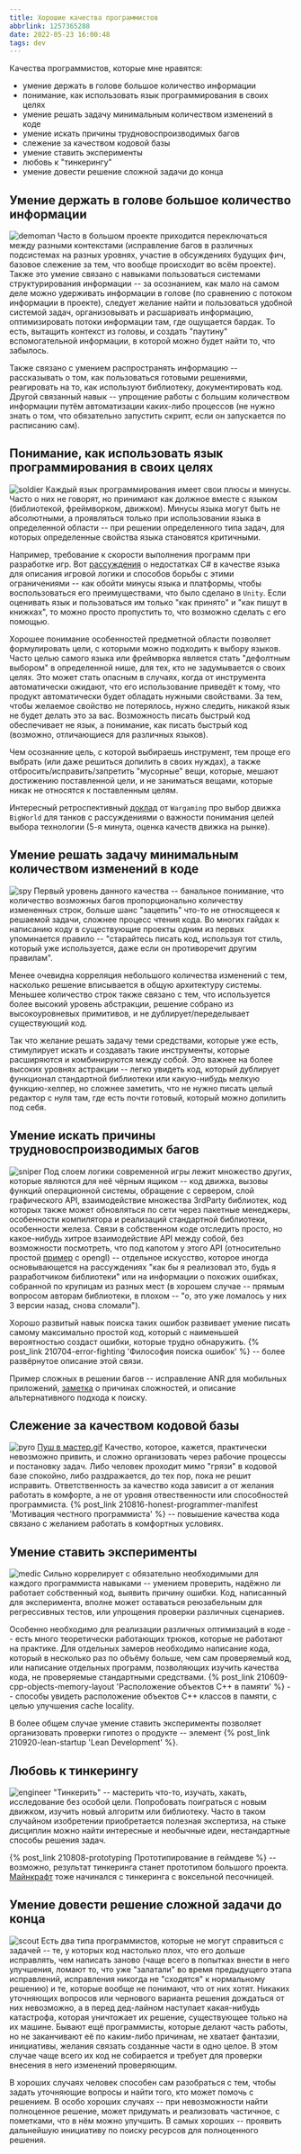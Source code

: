 ```yaml
---
title: Хорошие качества программистов
abbrlink: 1257365288
date: 2022-05-23 16:00:48
tags: dev
---
```


Качества программистов, которые мне нравятся:
- умение держать в голове большое количество информации
- понимание, как использовать язык программирования в своих целях
- умение решать задачу минимальным количеством изменений в коде
- умение искать причины трудновоспроизводимых багов
- слежение за качеством кодовой базы
- умение ставить эксперименты
- любовь к "тинкерингу"
- умение довести решение сложной задачи до конца

<!-- more -->

## Умение держать в голове большое количество информации
![demoman](220523-programmers-good-qualities/demoman.png)
Часто в большом проекте приходится переключаться между разными контекстами (исправление багов в различных подсистемах на разных уровнях, участие в обсуждениях будущих фич, базовое слежение за тем, что вообще происходит во всём проекте). Также это умение связано с навыками пользоваться системами структурирования информации -- за осознанием, как мало на самом деле можно удерживать информации в голове (по сравнению с потоком информации в проекте), следует желание найти и пользоваться удобной системой задач, организовывать и расшаривать информацию, оптимизировать потоки информации там, где ощущается бардак. То есть, вытащить контекст из головы, и создать "паутину" вспомогательной информации, в которой можно будет найти то, что забылось.

Также связано с умением распространять информацию -- рассказывать о том, как пользоваться готовыми решениями, реагировать на то, как используют библиотеку, документировать код. Другой связанный навык -- упрощение работы с большим количеством информации путём автоматизации каких-либо процессов (не нужно знать о том, что обязательно запустить скрипт, если он запускается по расписанию сам).

## Понимание, как использовать язык программирования в своих целях
![soldier](220523-programmers-good-qualities/soldier.png)
Каждый язык программирования имеет свои плюсы и минусы. Часто о них не говорят, но принимают как должное вместе с языком (библиотекой, фреймворком, движком). Минусы языка могут быть не абсолютными, а проявляться только при использовании языка в определенной области -- при решении определенного типа задач, для которых определенные свойства языка становятся критичными.

Например, требование к скорости выполнения программ при разработке игр. Вот [рассуждения](https://aras-p.info/blog/2009/11/14/improving-cmono-for-games/) о недостатках C# в качестве языка для описания игровой логики и способов борьбы с этими ограничениями -- как обойти минусы языка и платформы, чтобы воспользоваться его преимуществами, что было сделано в `Unity`. Если оценивать язык и пользоваться им только "как принято" и "как пишут в книжках", то можно просто пропустить то, что возможно сделать с его помощью.

Хорошее понимание особенностей предметной области позволяет формулировать цели, с которыми можно подходить к выбору языков. Часто целью самого языка или фреймворка является стать "дефолтным выбором" в определенной нише, для тех, кто не задумывается о своих целях. Это может стать опасным в случаях, когда от инструмента автоматически ожидают, что его использование приведёт к тому, что продукт автоматически будет обладать нужными свойствами. За тем, чтобы желаемое свойство не потерялось, нужно следить, никакой язык не будет делать это за вас. Возможность писать быстрый код обеспечивает не язык, а понимание, как писать быстрый код (возможно, отличающиеся для различных языков).

Чем осознанние цель, с которой выбираешь инструмент, тем проще его выбрать (или даже решиться допилить в своих нуждах), а также отбросить/исправить/запретить "мусорные" вещи, которые, мешают достижению поставленной цели, и не заниматься вещами, которые никак не относятся к поставленным целям.

Интересный ретроспективный [доклад](https://youtu.be/KxQpDIKwGUw) от `Wargaming` про выбор движка `BigWorld` для танков с рассуждениями о важности понимания целей выбора технологии (5-я минута, оценка качеств движка на рынке).

## Умение решать задачу минимальным количеством изменений в коде
![spy](220523-programmers-good-qualities/spy.png)
Первый уровень данного качества -- банальное понимание, что количество возможных багов пропорционально количеству измененных строк, больше шанс "зацепить" что-то не относящееся к решаемой задачи, сложнее процесс чтения кода. Во многих гайдах к написанию коду в существующие проекты одним из первых упоминается правило -- "старайтесь писать код, используя тот стиль, который уже используется, даже если он противоречит другим правилам".

Менее очевидна корреляция небольшого количества изменений с тем, насколько решение вписывается в общую архитектуру системы. Меньшее количество строк также связано с тем, что используется более высокий уровень абстракции, решение собрано из высокоуровневых примитивов, и не дублирует/переделывает существующий код.

Так что желание решать задачу теми средствами, которые уже есть, стимулирует искать и создавать такие инструменты, которые расширяются и комбинируются между собой. Это важнее на более высоких уровнях астракции -- легко увидеть код, который дублирует функционал стандартной библиотеки или какую-нибудь мелкую функцию-хелпер, но сложнее заметить, что не нужно писать целый редактор с нуля там, где есть почти готовый, который можно допилить под себя.

## Умение искать причины трудновоспроизводимых багов
![sniper](220523-programmers-good-qualities/sniper.png)
Под слоем логики современной игры лежит множество других, которые являются для неё чёрным ящиком -- код движка, вызовы функций операционной системы, обращение с сервером, слой графического API, взаимодействие множества 3rdParty библиотек, код которых также может обновляться по сети через пакетные менеджеры, особенности компилятора и реализаций стандартной библиотеки, особенности железа. Связи в собственном коде отследить просто, но какое-нибудь хитрое взаимодействие API между собой, без возможности посмотреть, что под капотом у этого API (относительно простой [пример](https://aras-p.info/blog/2007/07/25/can-you-set-opengl-states-independently/) с opengl) -- отдельное искусство, которое иногда основывающется на рассуждениях "как бы я реализовал это, будь я разработчиком библиотеки" или на информации о похожих ошибках, собранной по крупицам из разных мест (в хорошем случае -- прямым вопросом авторам библиотеки, в плохом -- "о, это уже ломалось у них 3 версии назад, снова сломали").

Хорошо развитый навык поиска таких ошибок развивает умение писать самому максимально простой код, который с наименьшей вероятностью создаст ошибки, которые трудно обнаружить.
{% post_link 210704-error-fighting 'Философия поиска ошибок' %} -- более развёрнутое описание этой связи.

Пример сложных в решении багов -- исправление ANR для мобильных приложений, [заметка](https://blog.embrace.io/solve-anrs-with-flame-graphs/) о причинах сложностей, и описание альтернативного подхода к поиску.

## Слежение за качеством кодовой базы
![pyro](220523-programmers-good-qualities/pyro.png)
[Пуш в мастер.gif](https://cs8.pikabu.ru/images/big_size_comm_an/2016-04_4/146100495418031426.webm)
Качество, которое, кажется, практически невозможно привить, и сложно организовать через рабочие процессы и постановку задач. Либо человек проходит мимо "грязи" в кодовой базе спокойно, либо раздражается, до тех пор, пока не решит исправить. Ответственность за качество кода зависит а от желания работать в комфорте, а не от уровня отвественности или способностей программиста.
{% post_link 210816-honest-programmer-manifest 'Мотивация честного программиста' %} -- повышение качества кода связано с желанием работать в комфортных условиях.

## Умение ставить эксперименты
![medic](220523-programmers-good-qualities/medic.png)
Сильно коррелирует с обязательно необходимыми для каждого программиста навыками -- умением проверить, надёжно ли работает собственный код, выявить причину ошибки. Код, написанный для эксперимента, вполне может оставаться реюзабельным для регрессивных тестов, или упрощения проверки различных сценариев.

Особенно необходимо для реализации различных оптимизаций в коде -- есть много теоретически работающих трюков, которые не работают на практике. Для отдельных замеров необходимо написание кода, который в несколько раз по объёму больше, чем сам проверяемый код, или написание отдельных программ, позволяющих изучить качества кода, не проверяемые стандартными средствами.
{% post_link 210609-cpp-objects-memory-layout 'Расположение объектов C++ в памяти' %} -- способы увидеть расположение объектов C++ классов в памяти, с целью улучшения cache locality.

В более общем случае умение ставить эксперименты позволяет организовать проверки гипотез о продукте -- элемент {% post_link 210920-lean-startup 'Lean Development' %}.

## Любовь к тинкерингу
![engineer](220523-programmers-good-qualities/engineer.png)
"Тинкерить" -- мастерить что-то, изучать, хакать, исследование без особой цели. Попробовать поиграться с новым движком, изучить новый алгоритм или библиотеку. Часто в таком случайном изобретении приобретается полезная экспертиза, на стыке дисциплин можно найти интересные и необычные идеи, нестандартные способы решения задач.

{% post_link 210808-prototyping Прототипирование в геймдеве %} -- возможно, результат тинкеринга станет прототипом большого проекта. [Майнкрафт](https://www.igromania.ru/article/31609/Istoriya_Minecraft_i_eyo_sozdatelya._Kto_i_kogda_sdelal_legendarnuyu_igru.html) тоже начинался с тинкеринга с воксельной песочницей.

## Умение довести решение сложной задачи до конца
![scout](220523-programmers-good-qualities/scout.png)
Есть два типа программистов, которые не могут справиться с задачей -- те, у которых код настолько плох, что его дольше исправлять, чем написать заново (чаще всего в попытках внести в него улучшения, ломают то, что уже "залатали" во время предыдущего этапа исправлений, исправления никогда не "сходятся" к нормальному решению) и те, которые вообще не понимают, что от них хотят. Никаких уточняющих вопросов или чернового варианта решения дождаться от них невозможно, а в перед дед-лайном наступает какая-нибудь катастрофа, которая уничтожает их решение, существующее только на их машине. Бывают ещё программисты, которые делают часть работы, но не заканчивают её по каким-либо причинам, не хватает фантазии, инициативы, желания связать созданные части в одно целое. В этом случае чаще всего их код не собирается и требует для проверки внесения в него изменений проверяющим.

В хороших случаях человек способен сам разобраться с тем, чтобы задать уточняющие вопросы и найти того, кто может помочь с решением. В особо хороших случаях -- при невозможности  найти полноценное решение, может придумать и реализовать частичное, с пометками, что в нём можно улучшить. В самых хороших -- проявить дальнейшую инициативу по поиску ресурсов для полноценного решения.